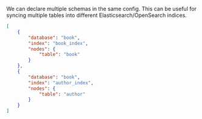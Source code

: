 We can declare multiple schemas in the same config. 
This can be useful for syncing multiple tables into different Elasticsearch/OpenSearch indices.

```JSON
[
    {
        "database": "book",
        "index": "book_index",
        "nodes": {
            "table": "book"
        }
    },
    {
        "database": "book",
        "index": "author_index",
        "nodes": {
            "table": "author"
        }
    }
]
```
